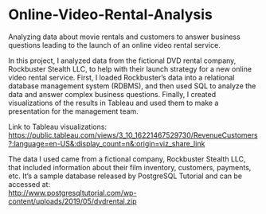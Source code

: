 # Online-Video-Rental-Analysis
Analyzing data about movie rentals and customers to answer business questions leading to the launch of an online video rental service.

In this project, I analyzed data from the fictional DVD rental company, Rockbuster Stealth LLC, to help with their launch strategy for a new online video rental service. First, I loaded Rockbuster’s data into a relational database management system (RDBMS), and then used SQL to analyze the data and answer complex business questions. Finally, I created visualizations of the results in Tableau and used them to make a presentation for the management team.  
  
Link to Tableau visualizations: https://public.tableau.com/views/3_10_16221467529730/RevenueCustomers?:language=en-US&:display_count=n&:origin=viz_share_link  
  
The data I used came from a fictional company, Rockbuster Stealth LLC, that included information about their film inventory, customers, payments, etc. It’s a sample database released by PostgreSQL Tutorial and can be accessed at:   
http://www.postgresqltutorial.com/wp-content/uploads/2019/05/dvdrental.zip  
